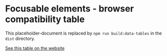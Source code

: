 
# Focusable elements - browser compatibility table

This placeholder-document is replaced by `npm run build:data-tables` in the `dist` directory.

[See this table on the website](https://allyjs.io/docs/data-tables/focusable.html)
